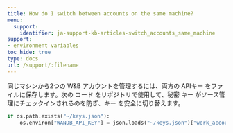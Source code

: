 ```yaml
---
title: How do I switch between accounts on the same machine?
menu:
  support:
    identifier: ja-support-kb-articles-switch_accounts_same_machine
support:
- environment variables
toc_hide: true
type: docs
url: /support/:filename
---
```


同じマシンから2つの W&B アカウントを管理するには、両方の APIキー をファイルに保存します。次の コード をリポジトリで使用して、秘密 キー がソース管理にチェックインされるのを防ぎ、キー を安全に切り替えます。

```python
if os.path.exists("~/keys.json"):
    os.environ["WANDB_API_KEY"] = json.loads("~/keys.json")["work_account"]
```
